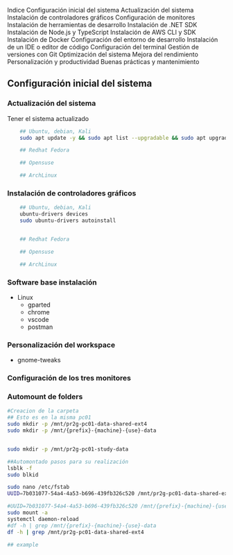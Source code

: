 Indice
Configuración inicial del sistema
Actualización del sistema
Instalación de controladores gráficos
Configuración de monitores
Instalación de herramientas de desarrollo
Instalación de .NET SDK
Instalación de Node.js y TypeScript
Instalación de AWS CLI y SDK
Instalación de Docker
Configuración del entorno de desarrollo
Instalación de un IDE o editor de código
Configuración del terminal
Gestión de versiones con Git
Optimización del sistema
Mejora del rendimiento
Personalización y productividad
Buenas prácticas y mantenimiento


## Configuración inicial del sistema

### Actualización del sistema

Tener el sistema actualizado

```sh
    ## Ubuntu, debian, Kali
    sudo apt update -y && sudo apt list --upgradable && sudo apt upgrade -y && sudo apt autoremove -y

    ## Redhat Fedora

    ## Opensuse

    ## ArchLinux

```

### Instalación de controladores gráficos

```sh
    ## Ubuntu, debian, Kali
    ubuntu-drivers devices
    sudo ubuntu-drivers autoinstall


    ## Redhat Fedora

    ## Opensuse

    ## ArchLinux

```

### Software base instalación

- Linux
    - gparted
    - chrome
    - vscode
    - postman

### Personalización del workspace

- gnome-tweaks

### Configuración de los tres monitores


### Automount de folders 

```sh
#Creacion de la carpeta
## Esto es en la misma pc01
sudo mkdir -p /mnt/pr2g-pc01-data-shared-ext4
sudo mkdir -p /mnt/{prefix}-{machine}-{use}-data


sudo mkdir -p /mnt/pr2g-pc01-study-data

##Automontado pasos para su realización
lsblk -f
sudo blkid

sudo nano /etc/fstab
UUID=7b031077-54a4-4a53-b696-439fb326c520 /mnt/pr2g-pc01-data-shared-ext4 ext4 defaults 0 2

#UUID=7b031077-54a4-4a53-b696-439fb326c520 /mnt/{prefix}-{machine}-{use}-data ext4 defaults 0 2
sudo mount -a
systemctl daemon-reload
#df -h | grep /mnt/{prefix}-{machine}-{use}-data
df -h | grep /mnt/pr2g-pc01-data-shared-ext4 

## example
```

